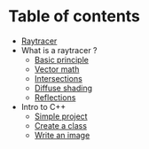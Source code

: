 # Table of contents

* [Raytracer](README.md)
* What is a raytracer ?
  * [Basic principle](./raytracer/intro.md)
  * [Vector math](./raytracer/vector-math.md)
  * [Intersections](./raytracer/intersections.md)
  * [Diffuse shading](./raytracer/shading.md)
  * [Reflections](./raytracer/reflections.md)
* Intro to C++
  * [Simple project](./cpp/intro.md)
  * [Create a class](./cpp/class.md)
  * [Write an image](./cpp/image.md)
